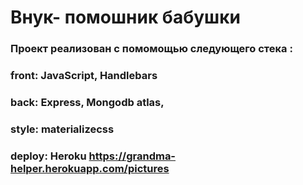 # Внук- помошник бабушки
### Проект реализован с помомощью следующего стека :
### front: JavaScript, Handlebars
### back: Express, Mongodb atlas,
### style: materializecss
### deploy: Heroku https://grandma-helper.herokuapp.com/pictures

